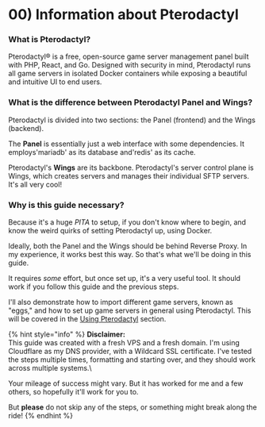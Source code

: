 # 00) Information about Pterodactyl

### What is Pterodactyl?

Pterodactyl® is a free, open-source game server management panel built with PHP, React, and Go. Designed with security in mind, Pterodactyl runs all game servers in isolated Docker containers while exposing a beautiful and intuitive UI to end users.

### What is the difference between Pterodactyl Panel and Wings?

Pterodactyl is divided into two sections: the Panel (frontend) and the Wings (backend).

The **Panel** is essentially just a web interface with some dependencies. It employs'mariadb' as its database and'redis' as its cache.

Pterodactyl's **Wings** are its backbone. Pterodactyl's server control plane is Wings, which creates servers and manages their individual SFTP servers. It's all very cool!

### Why is this guide necessary?

Because it's a huge _PITA_ to setup, if you don't know where to begin, and know the weird quirks of setting Pterodactyl up, using Docker.

Ideally, both the Panel and the Wings should be behind Reverse Proxy. In my experience, it works best this way. So that's what we'll be doing in this guide.

It requires _some_ effort, but once set up, it's a very useful tool. It should work if you follow this guide and the previous steps.

I'll also demonstrate how to import different game servers, known as "eggs," and how to set up game servers in general using Pterodactyl. This will be covered in the [Using Pterodactyl](https://github.com/engels74/cosmos-test11/blob/main/pterodactyl-setup/broken-reference/README.md) section.

{% hint style="info" %}
**Disclaimer:**\
This guide was created with a fresh VPS and a fresh domain. I'm using Cloudflare as my DNS provider, with a Wildcard SSL certificate. I've tested the steps multiple times, formatting and starting over, and they should work across multiple systems.\\

Your mileage of success might vary. But it has worked for me and a few others, so hopefully it'll work for you to.

But **please** do not skip any of the steps, or something might break along the ride!
{% endhint %}
